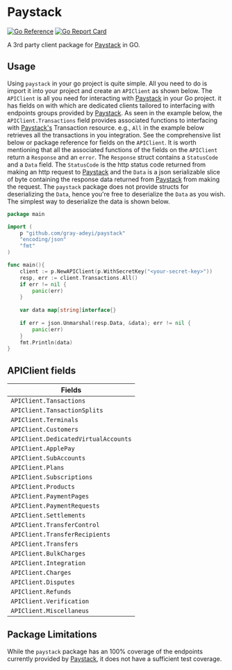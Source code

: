 # Paystack

[![Go Reference](https://pkg.go.dev/badge/github.com/gray-adeyi/paystack.svg)](https://pkg.go.dev/github.com/gray-adeyi/paystack)
[![Go Report Card](https://goreportcard.com/badge/github.com/gray-adeyi/paystack)](https://goreportcard.com/report/github.com/gray-adeyi/paystack)

A 3rd party client package for [Paystack](https://paystack.com) in GO.

## Usage
Using `paystack` in your go project is quite simple. All you need to do is import it into your project and create an
`APIClient` as shown below. The `APIClient` is all you need for interacting with [Paystack](https://paystack.com/) in 
your Go project. it has fields on with which are dedicated clients tailored to interfacing with endpoints groups 
provided by [Paystack](https://paystack.com/). As seen in the example below, the `APIClient.Transactions` field 
provides associated functions to interfacing with [Paystack's](https://paystack.com/) Transaction resource. 
e.g., `All` in the example below retrieves all the transactions in you integration.
See the comprehensive list below or package reference for fields on the `APIClient`. It is worth mentioning that all
the associated functions of the fields on the `APIClient` return a `Response` and an `error`.
The `Response` struct contains a `StatusCode` and a `Data` field. The `StatusCode` is the http status code returned 
from making an http request to [Paystack](https://paystack.com/) and the `Data` is a json serializable slice of 
byte containing the response data returned from [Paystack](https://paystack.com/) from making the request. 
The `paystack` package does not provide structs for deserializing the `Data`, hence you're free to deserialize 
the `Data` as you wish. The simplest way to deserialize the data is shown below.
```go
package main

import (
	p "github.com/gray-adeyi/paystack"
	"encoding/json"
	"fmt"
)

func main(){
	client := p.NewAPIClient(p.WithSecretKey("<your-secret-key>"))
	resp, err := client.Transactions.All()
	if err != nil {
		panic(err)
    }
	
	var data map[string]interface{}
	
	if err = json.Unmarshal(resp.Data, &data); err != nil {
		panic(err)
    }
	fmt.Println(data)
}
```

## APIClient fields
| Fields                               |
|--------------------------------------|
| `APIClient.Tansactions`              |
| `APIClient.TansactionSplits`         |
| `APIClient.Terminals`                |
| `APIClient.Customers`                |
| `APIClient.DedicatedVirtualAccounts` |
| `APIClient.ApplePay`                 |
| `APIClient.SubAccounts`              |
| `APIClient.Plans`                    |
| `APIClient.Subscriptions`            |
| `APIClient.Products`                 |
| `APIClient.PaymentPages`             |
| `APIClient.PaymentRequests`          |
| `APIClient.Settlements`              |
| `APIClient.TransferControl`          |
| `APIClient.TransferRecipients`       |
| `APIClient.Transfers`                |
| `APIClient.BulkCharges`              |
| `APIClient.Integration`              |
| `APIClient.Charges`                  |
| `APIClient.Disputes`                 |
| `APIClient.Refunds`                  |
| `APIClient.Verification`             |
| `APIClient.Miscellaneus`             |

## Package Limitations
While the `paystack` package has an 100% coverage of the endpoints currently provided by 
[Paystack](https://paystack.com/), it does not have a sufficient test coverage.
